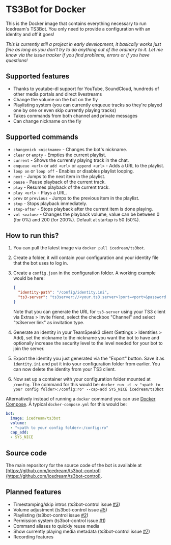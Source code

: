 # TS3Bot for Docker

This is the Docker image that contains everything necessary to run Icedream's TS3Bot. You only need to provide a configuration with an identity and off it goes!

*This is currently still a project in early development, it basically works just fine as long as you don't try to do anything out of the ordinary to it. Let me know via the issue tracker if you find problems, errors or if you have questions!*

## Supported features

- Thanks to youtube-dl support for YouTube, SoundCloud, hundreds of other media portals and direct livestreams
- Change the volume on the bot on the fly
- Playlisting system (you can currently enqueue tracks so they're played one by one or even skip currently playing tracks)
- Takes commands from both channel and private messages
- Can change nickname on the fly

## Supported commands

- `changenick <nickname>` - Changes the bot's nickname.
- `clear` or `empty` - Empties the current playlist.
- `current` - Shows the currently playing track in the chat.
- `enqueue <url>` or `add <url>` or `append <url>` - Adds a URL to the playlist.
- `loop on` or `loop off` - Enables or disables playlist looping.
- `next` - Jumps to the next item in the playlist.
- `pause` - Pause playback of the current track.
- `play` - Resumes playback of the current track.
- `play <url>` - Plays a URL.
- `prev` or `previous` - Jumps to the previous item in the playlist.
- `stop` - Stops playback immediately.
- `stop-after` - Stops playback after the current item is done playing.
- `vol <value>` - Changes the playback volume, value can be between 0 (for 0%) and 200 (for 200%). Default at startup is 50 (50%).

## How to run this?

1. You can pull the latest image via `docker pull icedream/ts3bot`.
2. Create a folder, it will contain your configuration and your identity file that the bot uses to log in.
3. Create a `config.json` in the configuration folder. A working example would be here:
   
    ```json
    {
      "identity-path": "/config/identity.ini",
      "ts3-server": "ts3server://<your.ts3.server>?port=<port>&password=<password>&channel=<channelpath>"
    }
    ```
   
    Note that you can generate the URL for `ts3-server` using your TS3 client via Extras > Invite friend, select the checkbox "Channel" and select "ts3server link" as invitation type.
4. Generate an identity in your TeamSpeak3 client (Settings > Identities > Add), set the nickname to the nickname you want the bot to have and optionally increase the security level to the level needed for your bot to join the server.
5. Export the identity you just generated via the "Export" button. Save it as `identity.ini` and put it into your configuration folder from earlier. You can now delete the identity from your TS3 client.
6. Now set up a container with your configuration folder mounted at `/config`. The command for this would be: `docker run -d -v "<path to your config folder>:/config:ro" --cap-add SYS_NICE icedream/ts3bot`

Alternatively instead of running a `docker` command you can use [Docker Compose](https://docs.docker.com/compose/). A typical `docker-compose.yml` for this would be:

```yaml
bot:
  image: icedream/ts3bot
  volume:
  - "<path to your config folder>:/config:ro"
  cap_add:
  - SYS_NICE
```

## Source code

The main repository for the source code of the bot is available at [https://github.com/icedream/ts3bot-control](https://github.com/icedream/ts3bot-control).

## Planned features

- Timestamping/skip intros (ts3bot-control issue [#3](https://github.com/icedream/ts3bot-control/issues/3))
- Volume adjustment (ts3bot-control issue [#5](https://github.com/icedream/ts3bot-control/issues/5))
- Playlisting (ts3bot-control issue [#2](https://github.com/icedream/ts3bot-control/issues/2))
- Permission system (ts3bot-control issue [#1](https://github.com/icedream/ts3bot-control/issues/1))
- Command aliases to quickly reuse media
- Show currently playing media metadata (ts3bot-control issue [#7](https://github.com/icedream/ts3bot-control/issues/7))
- Recording features